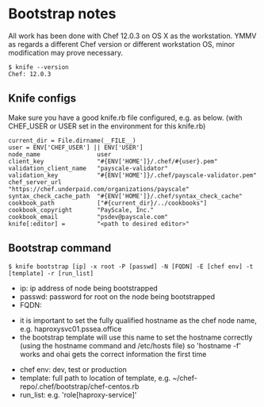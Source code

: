 Bootstrap notes
===============

All work has been done with Chef 12.0.3 on OS X as the workstation. YMMV as regards a
different Chef version or different workstation OS, minor modification may prove necessary.

```
$ knife --version
Chef: 12.0.3
```

Knife configs
-------------
Make sure you have a good knife.rb file configured, e.g. as below.
(with CHEF_USER or USER set in the environment for this knife.rb)
```
current_dir = File.dirname(__FILE__)
user = ENV['CHEF_USER'] || ENV['USER']
node_name                user
client_key               "#{ENV['HOME']}/.chef/#{user}.pem"
validation_client_name   "payscale-validator"
validation_key           "#{ENV['HOME']}/.chef/payscale-validator.pem"
chef_server_url          "https://chef.underpaid.com/organizations/payscale"
syntax_check_cache_path  "#{ENV['HOME']}/.chef/syntax_check_cache"
cookbook_path            ["#{current_dir}/../cookbooks"]
cookbook_copyright       "PayScale, Inc."
cookbook_email           "psdev@payscale.com"
knife[:editor] =         "<path to desired editor>"
```
Bootstrap command
-----------------
```
$ knife bootstrap [ip] -x root -P [passwd] -N [FQDN] -E [chef env] -t [template] -r [run_list]
```

- ip:       ip address of node being bootstrapped
- passwd:   password for root on the node being bootstrapped
- FQDN:   

* it is important to set the fully qualified hostname as the chef node name, e.g.  haproxysvc01.pssea.office
* the bootstrap template will use this name to set the hostname correctly (using the hostname 
  command and /etc/hosts file) so 'hostname -f' works and ohai gets the correct information the 
  first time

- chef env: dev, test or production
- template: full path to location of template, e.g. ~/chef-repo/.chef/bootstrap/chef-centos.rb
- run_list: e.g. 'role[haproxy-service]'

